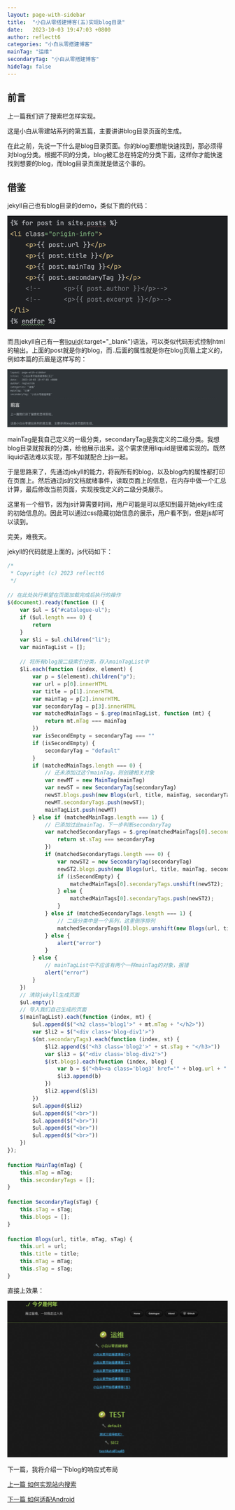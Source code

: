 ```yaml
---
layout: page-with-sidebar
title:  "小白从零搭建博客(五)实现blog目录"
date:   2023-10-03 19:47:03 +0800
author: reflectt6
categories: "小白从零搭建博客"
mainTag: "运维"
secondaryTag: "小白从零搭建博客"
hideTag: false
---
```


## 前言

上一篇我们讲了搜索栏怎样实现。

这是小白从零建站系列的第五篇，主要讲讲blog目录页面的生成。

在此之前，先说一下什么是blog目录页面。你的blog要想能快速找到，那必须得对blog分类。根据不同的分类，blog被汇总在特定的分类下面，这样你才能快速找到想要的blog，而blog目录页面就是做这个事的。

## 借鉴

jekyll自己也有blog目录的demo，类似下面的代码：

![image-20231005141331801](/assets/images/2023-10-03-小白从零搭建博客(五)实现blog目录//image-20231005141331801.png)

而且jekyll自己有一套[liquid](https://shopify.github.io/liquid/tags/control-flow/){:target="_blank"}语法，可以类似代码形式控制html的输出。上面的post就是你的blog，而`.`后面的属性就是你在blog页眉上定义的，例如本篇的页眉是这样写的：

![image-20231005132758283](/assets/images/2023-10-03-小白从零搭建博客(五)实现blog目录//image-20231005132758283.png)

mainTag是我自己定义的一级分类，secondaryTag是我定义的二级分类。我想blog目录就按我的分类，给他展示出来。这个需求使用liquid是很难实现的。既然liquid语法难以实现，那不如就配合上js一起。

于是思路来了，先通过jekyll的能力，将我所有的blog，以及blog内的属性都打印在页面上。然后通过js的文档就绪事件，读取页面上的信息，在内存中做一个汇总计算，最后修改当前页面，实现按我定义的二级分类展示。

这里有一个细节，因为js计算需要时间，用户可能是可以感知到最开始jekyll生成的初始信息的。因此可以通过css隐藏初始信息的展示，用户看不到，但是js却可以读到。

完美，难我天。

jekyll的代码就是上面的，js代码如下：

```js
/*
 * Copyright (c) 2023 reflectt6
 */

// 在此处执行希望在页面加载完成后执行的操作
$(document).ready(function () {
    var $ul = $("#catalogue-ul");
    if ($ul.length === 0) {
        return
    }
    var $li = $ul.children("li");
    var mainTagList = [];

    // 将所有blog按二级索引分类，存入mainTagList中
    $li.each(function (index, element) {
        var p = $(element).children("p");
        var url = p[0].innerHTML
        var title = p[1].innerHTML
        var mainTag = p[2].innerHTML
        var secondaryTag = p[3].innerHTML
        var matchedMainTags = $.grep(mainTagList, function (mt) {
            return mt.mTag === mainTag
        })
        var isSecondEmpty = secondaryTag === ""
        if (isSecondEmpty) {
            secondaryTag = "default"
        }
        if (matchedMainTags.length === 0) {
            // 还未添加过这个mainTag，则创建相关对象
            var newMT = new MainTag(mainTag)
            var newST = new SecondaryTag(secondaryTag)
            newST.blogs.push(new Blogs(url, title, mainTag, secondaryTag))
            newMT.secondaryTags.push(newST);
            mainTagList.push(newMT)
        } else if (matchedMainTags.length === 1) {
            // 已添加过此mainTag，下一步判断secondaryTag
            var matchedSecondaryTags = $.grep(matchedMainTags[0].secondaryTags, function (st) {
                return st.sTag === secondaryTag
            })
            if (matchedSecondaryTags.length === 0) {
                var newST2 = new SecondaryTag(secondaryTag)
                newST2.blogs.push(new Blogs(url, title, mainTag, secondaryTag))
                if (isSecondEmpty) {
                    matchedMainTags[0].secondaryTags.unshift(newST2);
                } else {
                    matchedMainTags[0].secondaryTags.push(newST2);
                }
            } else if (matchedSecondaryTags.length === 1) {
                // 二级分类中是一个系列，这里倒序排列
                matchedSecondaryTags[0].blogs.unshift(new Blogs(url, title, mainTag, secondaryTag))
            } else {
                alert("error")
            }
        } else {
            // mainTagList中不应该有两个一样mainTag的对象，报错
            alert("error")
        }
    })
    // 清除jekyll生成页面
    $ul.empty()
    // 导入我们自己生成的页面
    $(mainTagList).each(function (index, mt) {
        $ul.append($("<h2 class='blog1'>" + mt.mTag + "</h2>"))
        var $li2 = $("<div class='blog-div1'>")
        $(mt.secondaryTags).each(function (index, st) {
            $li2.append($("<h3 class='blog2'>" + st.sTag + "</h3>"))
            var $li3 = $("<div class='blog-div2'>")
            $(st.blogs).each(function (index, blog) {
                var b = $("<h4><a class='blog3' href='" + blog.url + "'>" + blog.title + "</a></h4>")
                $li3.append(b)
            })
            $li2.append($li3)
        })
        $ul.append($li2)
        $ul.append($("<br>"))
        $ul.append($("<br>"))
        $ul.append($("<br>"))
        $ul.append($("<br>"))
    })
});

function MainTag(mTag) {
    this.mTag = mTag;
    this.secondaryTags = [];
}

function SecondaryTag(sTag) {
    this.sTag = sTag;
    this.blogs = [];
}

function Blogs(url, title, mTag, sTag) {
    this.url = url;
    this.title = title;
    this.mTag = mTag;
    this.sTag = sTag;
}
```

直接上效果：

![image-20231005133607495](/assets/images/2023-10-03-小白从零搭建博客(五)实现blog目录//image-20231005133607495.png)



下一篇，我将介绍一下blog的响应式布局

[上一篇 如何实现站内搜索](/运维/2023/10/02/小白从零搭建博客(四)实现站内搜索.html)

[下一篇 如何适配Android](/运维/2023/10/04/小白从零搭建博客(六)适配Android.html)









